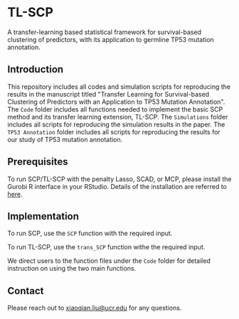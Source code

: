 # TL-SCP
A transfer-learning based statistical framework for survival-based clustering of predictors, with its application to germline TP53 mutation annotation.

## Introduction
This repository includes all codes and simulation scripts for reproducing the results in the manuscript titled "Transfer Learning for Survival-based Clustering of Predictors with an Application to TP53 Mutation Annotation". The `Code` folder includes all functions needed to implement the basic SCP method and its transfer learning extension, TL-SCP. The `Simulations` folder includes all scripts for reproducing the simulation results in the paper.  The `TP53 Annotation` folder includes all scripts for reproducing the results for our study of TP53 mutation annotation. 

## Prerequisites

To run SCP/TL-SCP with the penalty Lasso, SCAD, or MCP, please install the Gurobi R interface in your RStudio. Details of the installation are referred to [here](https://support.gurobi.com/hc/en-us/articles/14462206790033-How-do-I-install-Gurobi-for-R).

## Implementation

To run SCP, use the `SCP` function with the required input.

To run TL-SCP, use the `trans_SCP` function withe the required input.

We direct users to the function files under the `Code` folder for detailed instruction on using the two main functions.



## Contact

Please reach out to xiaoqian.liu@ucr.edu for any questions. 



